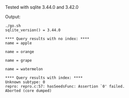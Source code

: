 Tested with sqlite 3.44.0 and 3.42.0

Output:

    ./go.sh
    sqlite_version() = 3.44.0
    
    **** Query results with no index: ****
    name = apple
    
    name = orange
    
    name = grape
    
    name = watermelon
    
    **** Query results with index: ****
    Unknown subtype: 0
    repro: repro.c:57: hasSeedsFunc: Assertion `0' failed.
    Aborted (core dumped)
